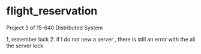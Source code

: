 flight_reservation
==================

Project 3 of 15-640 Distributed System


1, remember lock 
2. if I do not new a server , there is still an error with the all the server lock
